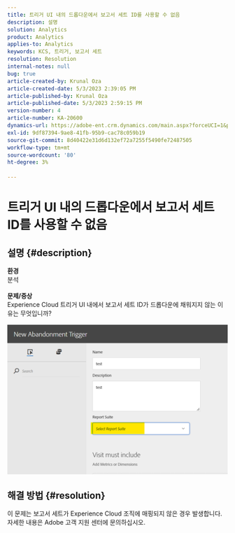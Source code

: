 ```yaml
---
title: 트리거 UI 내의 드롭다운에서 보고서 세트 ID를 사용할 수 없음
description: 설명
solution: Analytics
product: Analytics
applies-to: Analytics
keywords: KCS, 트리거, 보고서 세트
resolution: Resolution
internal-notes: null
bug: true
article-created-by: Krunal Oza
article-created-date: 5/3/2023 2:39:05 PM
article-published-by: Krunal Oza
article-published-date: 5/3/2023 2:59:15 PM
version-number: 4
article-number: KA-20600
dynamics-url: https://adobe-ent.crm.dynamics.com/main.aspx?forceUCI=1&pagetype=entityrecord&etn=knowledgearticle&id=1cb8f33f-c0e9-ed11-a7c6-6045bd006b4b
exl-id: 9df87394-9ae8-41fb-95b9-cac78c059b19
source-git-commit: 8d40422e31d6d132ef72a7255f5490fe72487505
workflow-type: tm+mt
source-wordcount: '80'
ht-degree: 3%

---
```


# 트리거 UI 내의 드롭다운에서 보고서 세트 ID를 사용할 수 없음

## 설명 {#description}

<b>환경</b><br>분석<br> <br><b>문제/증상</b><br>Experience Cloud 트리거 UI 내에서 보고서 세트 ID가 드롭다운에 채워지지 않는 이유는 무엇입니까?

![](assets/___20b8f33f-c0e9-ed11-a7c6-6045bd006b4b___.png)

## 해결 방법 {#resolution}

이 문제는 보고서 세트가 Experience Cloud 조직에 매핑되지 않은 경우 발생합니다. 자세한 내용은 Adobe 고객 지원 센터에 문의하십시오.

<br>
